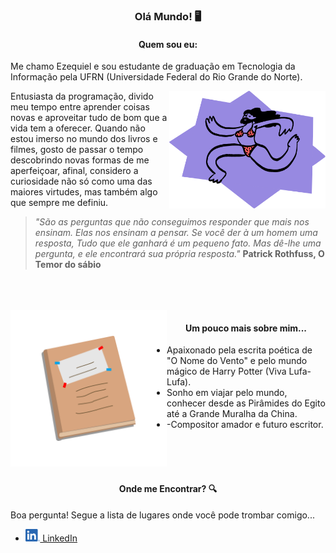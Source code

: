   <h3 align="center">Olá Mundo! 🖥</h3> 

  <h4 align="center"> Quem sou eu: </h4>

  Me chamo Ezequiel e sou estudante de graduação em Tecnologia da Informação pela UFRN (Universidade Federal do Rio Grande do Norte).

  <img align="right" alt="Ilustração de um doodle usando biquíni" src="./images/doodle.png" width="250">

  Entusiasta da programação, divido meu tempo entre aprender coisas novas e aproveitar tudo de bom que a vida tem a oferecer. Quando não estou imerso no mundo dos livros e filmes, gosto de passar o tempo descobrindo novas formas de me aperfeiçoar, afinal, considero a curiosidade não só como uma das maiores virtudes, mas também algo que sempre me definiu.
  
  >*"São as perguntas que não conseguimos responder que mais nos ensinam. Elas nos ensinam a pensar. Se você der à um homem uma resposta, Tudo que ele ganhará é um pequeno fato. Mas dê-lhe uma pergunta, e ele encontrará sua própria resposta."* **Patrick Rothfuss, O Temor do sábio**
  
  <br/><br/><br/>
  <img align="left" alt="Ilustração de um diário" src="./images/Diary.png" width="250">
  <h4 align="center">Um pouco mais sobre mim... </h4>
  
  <ul>
    <li>
      Apaixonado pela escrita poética de "O Nome do Vento" e pelo mundo mágico de Harry Potter (Viva Lufa-Lufa).
    </li>
    <li>
      Sonho em viajar pelo mundo, conhecer desde as Pirâmides do Egito até a Grande Muralha da China. 
    </li>
    <li>
         -Compositor amador e futuro escritor.
    </li>
  </ul>
  <br/><br/><br/>
  <h4 align="center">Onde me Encontrar? 🔍</h4>

Boa pergunta! Segue a lista de lugares onde você pode trombar comigo...

  - <a href="www.linkedin.com/in/ezequielmorais" title="Meu perfil no LinkedIn"><img alt="Logotipo do LinkedIn" height="20" src="./images/linkedin-logo.png"> LinkedIn</a>

